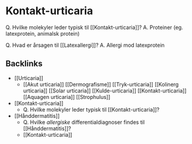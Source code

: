 # Kontakt-urticaria
Q. Hvilke molekyler leder typisk til [[Kontakt-urticaria]]?
A. Proteiner (eg. latexprotein, animalsk protein)

Q. Hvad er årsagen til [[Latexallergi]]?
A. Allergi mod latexprotein

## Backlinks
* [[Urticaria]]
	* [[Akut urticaria]]
	[[Dermografisme]]
	[[Tryk-urticaria]]
	[[Kolinerg urticaria]]
	[[Solar urticaria]]
	[[Kulde-urticaria]]
	[[Kontakt-urticaria]]
	[[Aquagen urticaria]]
	[[Strophulus]]
* [[Kontakt-urticaria]]
	* Q. Hvilke molekyler leder typisk til [[Kontakt-urticaria]]?
* [[Hånddermatitis]]
	* Q. Hvilke *allergiske* differentialdiagnoser findes til [[Hånddermatitis]]?
	* [[Kontakt-urticaria]]

<!-- #anki/tag/med/Derma #anki/deck/Medicine -->

<!-- {BearID:723882FD-AD87-4C3D-92FD-B6E04694B072-43570-00004CA6A7C7E698} -->
